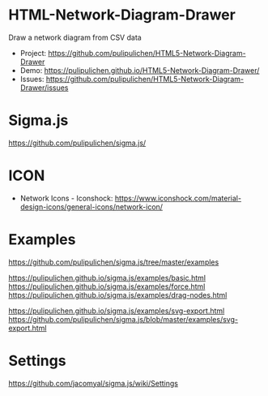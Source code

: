 # HTML-Network-Diagram-Drawer
Draw a network diagram from CSV data

- Project: https://github.com/pulipulichen/HTML5-Network-Diagram-Drawer
- Demo: https://pulipulichen.github.io/HTML5-Network-Diagram-Drawer/
- Issues: https://github.com/pulipulichen/HTML5-Network-Diagram-Drawer/issues

# Sigma.js
https://github.com/pulipulichen/sigma.js/

# ICON
- Network Icons - Iconshock: https://www.iconshock.com/material-design-icons/general-icons/network-icon/

# Examples
https://github.com/pulipulichen/sigma.js/tree/master/examples

https://pulipulichen.github.io/sigma.js/examples/basic.html
https://pulipulichen.github.io/sigma.js/examples/force.html
https://pulipulichen.github.io/sigma.js/examples/drag-nodes.html

https://pulipulichen.github.io/sigma.js/examples/svg-export.html
https://github.com/pulipulichen/sigma.js/blob/master/examples/svg-export.html

# Settings
https://github.com/jacomyal/sigma.js/wiki/Settings